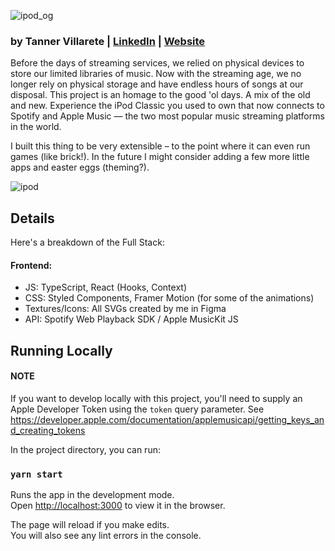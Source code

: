 ![ipod_og](https://user-images.githubusercontent.com/21055469/71636084-6081a800-2be0-11ea-98ee-9599a3396c84.png)

### by Tanner Villarete | [LinkedIn](http://linkedin.com/in/tvillarete) | [Website](http://tannerv.com)

Before the days of streaming services, we relied on physical devices to store our limited libraries of music. Now with the streaming age, we no longer rely on physical storage and have endless hours of songs at our disposal. This project is an homage to the good 'ol days. A mix of the old and new. Experience the iPod Classic you used to own that now connects to Spotify and Apple Music — the two most popular music streaming platforms in the world.

I built this thing to be very extensible – to the point where it can even run games (like brick!). In the future I might consider adding a few more little apps and easter eggs (theming?).

![ipod](https://user-images.githubusercontent.com/21055469/71572818-c877a780-2a95-11ea-9e4e-6b0476ff172b.gif)

## Details

Here's a breakdown of the Full Stack:
#### Frontend: 
- JS: TypeScript, React (Hooks, Context)
- CSS: Styled Components, Framer Motion (for some of the animations)
- Textures/Icons: All SVGs created by me in Figma
- API: Spotify Web Playback SDK / Apple MusicKit JS

## Running Locally

#### NOTE
If you want to develop locally with this project, you'll need to supply an Apple Developer Token using the `token` query parameter. See https://developer.apple.com/documentation/applemusicapi/getting_keys_and_creating_tokens

In the project directory, you can run:

### `yarn start`

Runs the app in the development mode.<br />
Open [http://localhost:3000](http://localhost:3000) to view it in the browser.

The page will reload if you make edits.<br />
You will also see any lint errors in the console.
